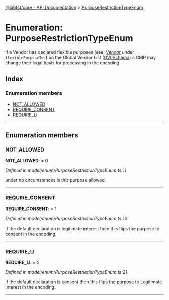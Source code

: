 [@iabtcf/core - API Documentation](../README.md) > [PurposeRestrictionTypeEnum](../enums/purposerestrictiontypeenum.md)

# Enumeration: PurposeRestrictionTypeEnum

if a Vendor has declared flexible purposes (see: [Vendor](../interfaces/vendor.md) under `flexiblePurposeIds`) on the Global Vendor List ([GVLSchema](../interfaces/gvlschema.md)) a CMP may change their legal basis for processing in the encoding.

## Index

### Enumeration members

* [NOT_ALLOWED](purposerestrictiontypeenum.md#not_allowed)
* [REQUIRE_CONSENT](purposerestrictiontypeenum.md#require_consent)
* [REQUIRE_LI](purposerestrictiontypeenum.md#require_li)

---

## Enumeration members

<a id="not_allowed"></a>

###  NOT_ALLOWED

**NOT_ALLOWED**:  = 0

*Defined in model/enum/PurposeRestrictionTypeEnum.ts:11*

under no circumstances is this purpose allowed.

___
<a id="require_consent"></a>

###  REQUIRE_CONSENT

**REQUIRE_CONSENT**:  = 1

*Defined in model/enum/PurposeRestrictionTypeEnum.ts:16*

if the default declaration is legitimate interest then this flips the purpose to consent in the encoding.

___
<a id="require_li"></a>

###  REQUIRE_LI

**REQUIRE_LI**:  = 2

*Defined in model/enum/PurposeRestrictionTypeEnum.ts:21*

if the default declaration is consent then this flips the purpose to Legitimate Interest in the encoding.

___

